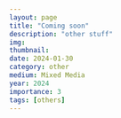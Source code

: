 ```yaml
---
layout: page
title: "Coming soon"
description: "other stuff"
img:
thumbnail:
date: 2024-01-30
category: other
medium: Mixed Media
year: 2024
importance: 3
tags: [others]
---
```


